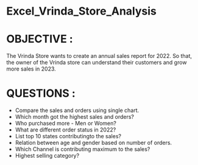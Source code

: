# Excel_Vrinda_Store_Analysis

# OBJECTIVE :

The Vrinda Store wants to create an annual sales report for 2022. So that, the owner of the Vrinda store can understand their customers and grow more sales in 2023.


# QUESTIONS :

* Compare the sales and orders using single chart.
* Which month got the highest sales and orders?
* Who purchased more - Men or Women?
* What are different order status in 2022?
* List top 10 states contributingto the sales?
* Relation between age and gender based on number of orders.
* Which Channel is contributing maximum to the sales?
* Highest selling category?
